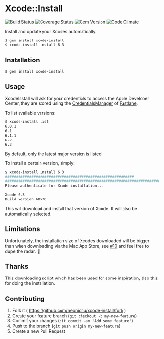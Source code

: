 # Xcode::Install

[![Build Status](http://img.shields.io/travis/neonichu/xcode-install/master.svg?style=flat)](https://travis-ci.org/neonichu/xcode-install)
[![Coverage Status](https://coveralls.io/repos/neonichu/xcode-install/badge.svg)](https://coveralls.io/r/neonichu/xcode-install)
[![Gem Version](http://img.shields.io/gem/v/xcode-install.svg?style=flat)](http://badge.fury.io/rb/xcode-install)
[![Code Climate](http://img.shields.io/codeclimate/github/neonichu/xcode-install.svg?style=flat)](https://codeclimate.com/github/neonichu/xcode-install)

Install and update your Xcodes automatically.

```bash
$ gem install xcode-install
$ xcode-install install 6.3
```

## Installation

```bash
$ gem install xcode-install
```

## Usage

XcodeInstall will ask for your credentials to access the Apple Developer Center, they are stored
using the [CredentialsManager][1] of [Fastlane][2].

To list available versions:

```bash
$ xcode-install list
6.0.1
6.1
6.1.1
6.2
6.3
```

By default, only the latest major version is listed.

To install a certain version, simply:

```bash
$ xcode-install install 6.3
###########################################################               82.1%
######################################################################## 100.0%
Please authenticate for Xcode installation...

Xcode 6.3
Build version 6D570
```

This will download and install that version of Xcode. It will also be automatically selected.

## Limitations

Unfortunately, the installation size of Xcodes downloaded will be bigger than when downloading via the Mac App Store, see [#10](/../../issues/10) and feel free to dupe the radar. 📡

## Thanks

[This][3] downloading script which has been used for some inspiration, also [this][4]
for doing the installation.

## Contributing

1. Fork it ( https://github.com/neonichu/xcode-install/fork )
2. Create your feature branch (`git checkout -b my-new-feature`)
3. Commit your changes (`git commit -am 'Add some feature'`)
4. Push to the branch (`git push origin my-new-feature`)
5. Create a new Pull Request


[1]: https://github.com/KrauseFx/CredentialsManager
[2]: http://fastlane.tools
[3]: http://atastypixel.com/blog/resuming-adc-downloads-cos-safari-sucks/
[4]: https://github.com/magneticbear/Jenkins_Bootstrap
